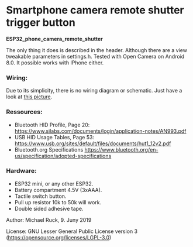 # Smartphone camera remote shutter trigger button
**ESP32_phone_camera_remote_shutter**

The only thing it does is described in the header. Although there are a view tweakable parameters in settings.h.
Tested with Open Camera on Android 8.0.
It possible works with IPhone either.

### Wiring:
Due to its simplicity, there is no wiring diagram or schematic. Just have a look at [this picture](https://github.com/michaelruck/ESP32_phone_camera_remote_shutter/blob/master/images/BLE_Shutter_button.jpg).

### Ressources:
- Bluetooth HID Profile, Page 20: https://www.silabs.com/documents/login/application-notes/AN993.pdf
- USB HID Usage Tables, Page 53: https://www.usb.org/sites/default/files/documents/hut1_12v2.pdf
- Bluetooth.org Specifications https://www.bluetooth.org/en-us/specification/adopted-specifications

### Hardware:
- ESP32 mini, or any other ESP32.
- Battery compartment 4.5V (3xAAA).
- Tactile switch button.
- Pull up resistor 10k to 50k will work.
- Double sided adhesive tape.

Author: Michael Ruck, 9. Juny 2019

License: GNU Lesser General Public License version 3 (https://opensource.org/licenses/LGPL-3.0)
